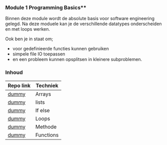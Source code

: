 

### Module 1 Programming Basics**
Binnen deze module wordt de absolute basis voor software engineering gelegd. Na deze moduele kan je de
verschillende datatypes onderscheiden en met loops werken. 

Ook ben je in staat om; 
- voor gedefinieerde functies kunnen gebruiken
-  simpele file IO toepassen
- en een probleem kunnen opsplitsen in kleinere subproblemen.


### Inhoud   
 |Repo link  | Techniek  |
 |--|--|
|[dummy](www.url.nl) | Arrays |
|[dummy](www.url.nl) | lists |
|[dummy](www.url.nl) | If else |
|[dummy](www.url.nl) | Loops |
|[dummy](www.url.nl) | Methode |
|[dummy](www.url.nl) | Functions |
